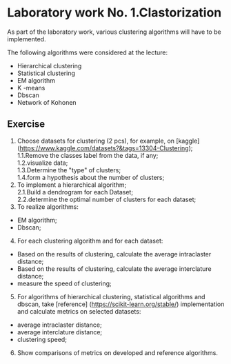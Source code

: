 # Laboratory work No. 1.Clastorization

As part of the laboratory work, various clustering algorithms will have to be implemented.

The following algorithms were considered at the lecture:
* Hierarchical clustering
* Statistical clustering
* EM algorithm
* K -means
* Dbscan
* Network of Kohonen

## Exercise

1. Choose datasets for clustering (2 pcs), for example, on [kaggle] (https://www.kaggle.com/datasets?&tags=13304-Clustering); \
1.1.Remove the classes label from the data, if any; \
1.2.visualize data; \
1.3.Determine the "type" of clusters; \
1.4.form a hypothesis about the number of clusters;
2. To implement a hierarchical algorithm; \
2.1.Build a dendrogram for each Dataset; \
2.2.determine the optimal number of clusters for each dataset;
3. To realize algorithms:
* EM algorithm;
* Dbscan;
4. For each clustering algorithm and for each dataset:
* Based on the results of clustering, calculate the average intraclaster distance;
* Based on the results of clustering, calculate the average interclature distance;
* measure the speed of clustering;
5. For algorithms of hierarchical clustering, statistical algorithms and dbscan, take [reference] (https://scikit-learn.org/stable/) implementation and calculate metrics on selected datasets:
* average intraclaster distance;
* average interclature distance;
* clustering speed;
6. Show comparisons of metrics on developed and reference algorithms.